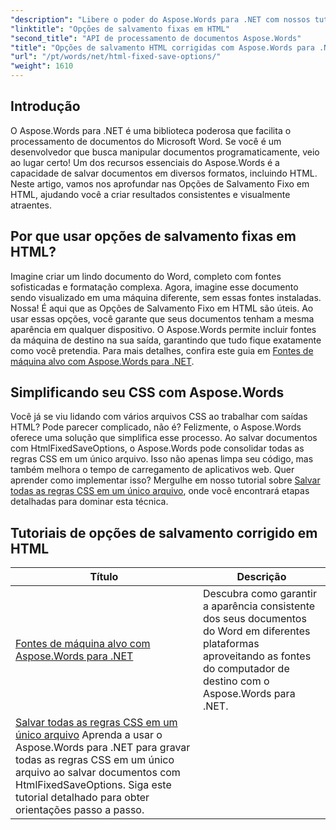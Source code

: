 ```yaml
---
"description": "Libere o poder do Aspose.Words para .NET com nossos tutoriais abrangentes sobre Opções de Salvamento Fixas em HTML. Aprenda a otimizar seu fluxo de trabalho com documentos."
"linktitle": "Opções de salvamento fixas em HTML"
"second_title": "API de processamento de documentos Aspose.Words"
"title": "Opções de salvamento HTML corrigidas com Aspose.Words para .NET"
"url": "/pt/words/net/html-fixed-save-options/"
"weight": 1610
---
```


## Introdução

O Aspose.Words para .NET é uma biblioteca poderosa que facilita o processamento de documentos do Microsoft Word. Se você é um desenvolvedor que busca manipular documentos programaticamente, veio ao lugar certo! Um dos recursos essenciais do Aspose.Words é a capacidade de salvar documentos em diversos formatos, incluindo HTML. Neste artigo, vamos nos aprofundar nas Opções de Salvamento Fixo em HTML, ajudando você a criar resultados consistentes e visualmente atraentes.

## Por que usar opções de salvamento fixas em HTML?

Imagine criar um lindo documento do Word, completo com fontes sofisticadas e formatação complexa. Agora, imagine esse documento sendo visualizado em uma máquina diferente, sem essas fontes instaladas. Nossa! É aqui que as Opções de Salvamento Fixo em HTML são úteis. Ao usar essas opções, você garante que seus documentos tenham a mesma aparência em qualquer dispositivo. O Aspose.Words permite incluir fontes da máquina de destino na sua saída, garantindo que tudo fique exatamente como você pretendia. Para mais detalhes, confira este guia em [Fontes de máquina alvo com Aspose.Words para .NET](./target-machine-font/).

## Simplificando seu CSS com Aspose.Words

Você já se viu lidando com vários arquivos CSS ao trabalhar com saídas HTML? Pode parecer complicado, não é? Felizmente, o Aspose.Words oferece uma solução que simplifica esse processo. Ao salvar documentos com HtmlFixedSaveOptions, o Aspose.Words pode consolidar todas as regras CSS em um único arquivo. Isso não apenas limpa seu código, mas também melhora o tempo de carregamento de aplicativos web. Quer aprender como implementar isso? Mergulhe em nosso tutorial sobre [Salvar todas as regras CSS em um único arquivo](./save-all-css-rules-in-single-file/), onde você encontrará etapas detalhadas para dominar esta técnica.

 ## Tutoriais de opções de salvamento corrigido em HTML
| Título | Descrição |
| --- | --- |
| [Fontes de máquina alvo com Aspose.Words para .NET](./target-machine-font/) | Descubra como garantir a aparência consistente dos seus documentos do Word em diferentes plataformas aproveitando as fontes do computador de destino com o Aspose.Words para .NET. |
| [Salvar todas as regras CSS em um único arquivo](./save-all-css-rules-in-single-file/) Aprenda a usar o Aspose.Words para .NET para gravar todas as regras CSS em um único arquivo ao salvar documentos com HtmlFixedSaveOptions. Siga este tutorial detalhado para obter orientações passo a passo. |
